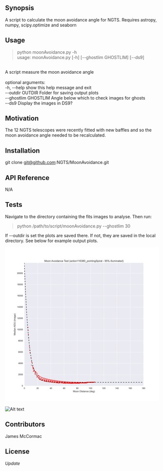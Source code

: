 ## Synopsis

A script to calculate the moon avoidance angle for NGTS. Requires astropy, numpy, scipy.optimize and seaborn

## Usage

> python moonAvoidance.py -h <br/>
usage: moonAvoidance.py [-h] [--ghostlim GHOSTLIM] [--ds9] <br/>
<br/>
A script measure the moon avoidance angle <br/>
<br/>
optional arguments: <br/>
  -h, --help           show this help message and exit <br/>
  --outdir OUTDIR      Folder for saving output plots <br/>
  --ghostlim GHOSTLIM  Angle below which to check images for ghosts <br/>
  --ds9                Display the images in DS9? <br/>

## Motivation

The 12 NGTS telescopes were recently fitted with new baffles and so the moon avoidance angle needed to be recalculated. 

## Installation

git clone git@github.com:NGTS/MoonAvoidance.git

## API Reference

N/A

## Tests
Navigate to the directory containing the fits images to analyse. Then run: <br/>
 
> python /path/to/script/moonAvoidance.py --ghostlim 30<br/>

If --outdir is set the plots are saved there. If not, they are saved in the local directory. See below for example output plots. 

![Alt text](MoonAvoidance_action116380_pointingSpiral.png?raw=true "Title")

![Alt text](GhostCheck-30_action116380_pointingSpiral.png?raw=true "Title")

## Contributors

James McCormac

## License

_Update_
